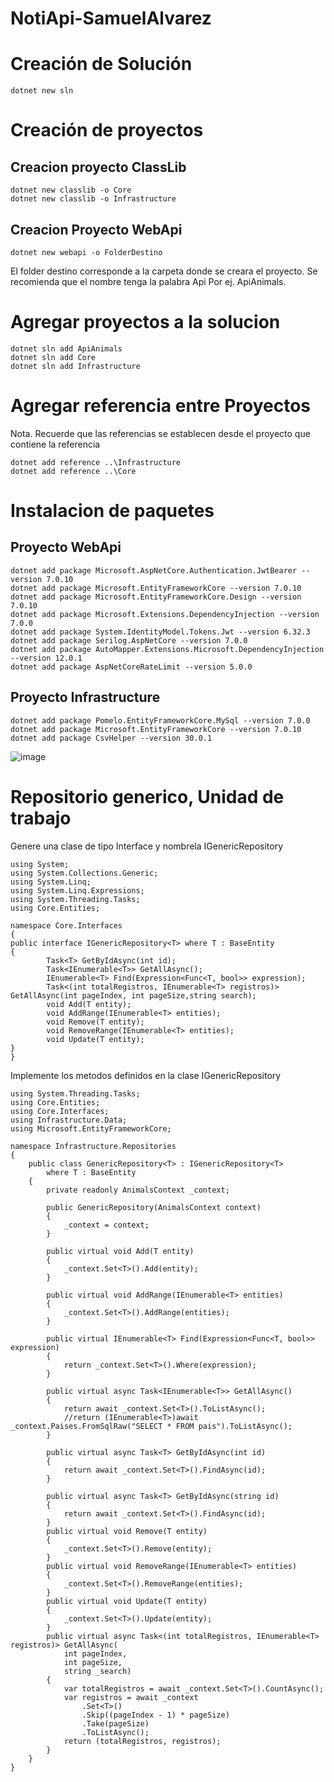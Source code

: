 # NotiApi-SamuelAlvarez

# Creación de Solución

```
dotnet new sln
```

# Creación de proyectos

## Creacion proyecto ClassLib

```
dotnet new classlib -o Core
dotnet new classlib -o Infrastructure
```



## Creacion Proyecto WebApi

```
dotnet new webapi -o FolderDestino
```

El folder destino corresponde a la carpeta donde se creara el proyecto. Se recomienda que el nombre tenga la palabra Api Por ej. ApiAnimals.

# Agregar proyectos a la solucion

```
dotnet sln add ApiAnimals
dotnet sln add Core
dotnet sln add Infrastructure
```

# Agregar referencia entre Proyectos

Nota. Recuerde que las referencias se establecen desde el proyecto que contiene la referencia

```
dotnet add reference ..\Infrastructure
dotnet add reference ..\Core
```

# Instalacion de paquetes

## Proyecto WebApi

```
dotnet add package Microsoft.AspNetCore.Authentication.JwtBearer --version 7.0.10
dotnet add package Microsoft.EntityFrameworkCore --version 7.0.10
dotnet add package Microsoft.EntityFrameworkCore.Design --version 7.0.10
dotnet add package Microsoft.Extensions.DependencyInjection --version 7.0.0
dotnet add package System.IdentityModel.Tokens.Jwt --version 6.32.3
dotnet add package Serilog.AspNetCore --version 7.0.0
dotnet add package AutoMapper.Extensions.Microsoft.DependencyInjection --version 12.0.1
dotnet add package AspNetCoreRateLimit --version 5.0.0
```

## Proyecto Infrastructure

```
dotnet add package Pomelo.EntityFrameworkCore.MySql --version 7.0.0
dotnet add package Microsoft.EntityFrameworkCore --version 7.0.10
dotnet add package CsvHelper --version 30.0.1

```
![image](https://drive.google.com/uc?export=view&id=1pst95gYdKZcRnal7iGLq47HFKBkr4lsm)

# Repositorio generico, Unidad de trabajo

Genere una clase de tipo Interface y nombrela IGenericRepository

```
using System;
using System.Collections.Generic;
using System.Linq;
using System.Linq.Expressions;
using System.Threading.Tasks;
using Core.Entities;

namespace Core.Interfaces
{
public interface IGenericRepository<T> where T : BaseEntity
{
        Task<T> GetByIdAsync(int id);
        Task<IEnumerable<T>> GetAllAsync();
        IEnumerable<T> Find(Expression<Func<T, bool>> expression);
        Task<(int totalRegistros, IEnumerable<T> registros)> GetAllAsync(int pageIndex, int pageSize,string search);
        void Add(T entity);
        void AddRange(IEnumerable<T> entities);
        void Remove(T entity);
        void RemoveRange(IEnumerable<T> entities);
        void Update(T entity);        
}
}
```

Implemente los metodos definidos en la clase IGenericRepository

```
using System.Threading.Tasks;
using Core.Entities;
using Core.Interfaces;
using Infrastructure.Data;
using Microsoft.EntityFrameworkCore;

namespace Infrastructure.Repositories
{
    public class GenericRepository<T> : IGenericRepository<T>
        where T : BaseEntity
    {
        private readonly AnimalsContext _context;

        public GenericRepository(AnimalsContext context)
        {
            _context = context;
        }

        public virtual void Add(T entity)
        {
            _context.Set<T>().Add(entity);
        }

        public virtual void AddRange(IEnumerable<T> entities)
        {
            _context.Set<T>().AddRange(entities);
        }

        public virtual IEnumerable<T> Find(Expression<Func<T, bool>> expression)
        {
            return _context.Set<T>().Where(expression);
        }

        public virtual async Task<IEnumerable<T>> GetAllAsync()
        {
            return await _context.Set<T>().ToListAsync();
            //return (IEnumerable<T>)await _context.Paises.FromSqlRaw("SELECT * FROM pais").ToListAsync();
        }

        public virtual async Task<T> GetByIdAsync(int id)
        {
            return await _context.Set<T>().FindAsync(id);
        }

        public virtual async Task<T> GetByIdAsync(string id)
        {
            return await _context.Set<T>().FindAsync(id);
        }
        public virtual void Remove(T entity)
        {
            _context.Set<T>().Remove(entity);
        }
        public virtual void RemoveRange(IEnumerable<T> entities)
        {
            _context.Set<T>().RemoveRange(entities);
        }
        public virtual void Update(T entity)
        {
            _context.Set<T>().Update(entity);
        }
        public virtual async Task<(int totalRegistros, IEnumerable<T> registros)> GetAllAsync(
            int pageIndex,
            int pageSize,
            string _search)
        {
            var totalRegistros = await _context.Set<T>().CountAsync();
            var registros = await _context
                .Set<T>()
                .Skip((pageIndex - 1) * pageSize)
                .Take(pageSize)
                .ToListAsync();
            return (totalRegistros, registros);
        }
    }
}
```
